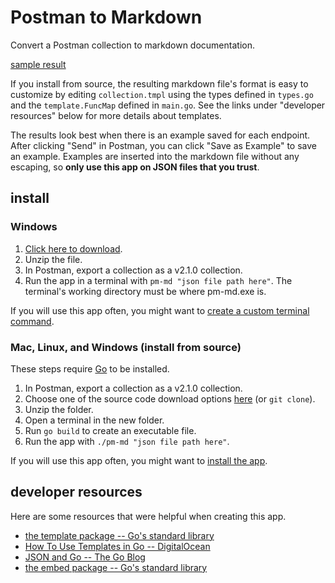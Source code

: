 # Postman to Markdown

Convert a Postman collection to markdown documentation.

[sample result](samples/calendar%20API%20v1.md)

If you install from source, the resulting markdown file's format is easy to customize by editing `collection.tmpl` using the types defined in `types.go` and the `template.FuncMap` defined in `main.go`. See the links under "developer resources" below for more details about templates.

The results look best when there is an example saved for each endpoint. After clicking "Send" in Postman, you can click "Save as Example" to save an example. Examples are inserted into the markdown file without any escaping, so **only use this app on JSON files that you trust**.

## install

### Windows

1. [Click here to download](https://github.com/wheelercj/pm-md/releases/download/v0.0.1/pm-md.zip).
2. Unzip the file.
3. In Postman, export a collection as a v2.1.0 collection.
4. Run the app in a terminal with `pm-md "json file path here"`. The terminal's working directory must be where pm-md.exe is.

If you will use this app often, you might want to [create a custom terminal command](https://wheelercj.github.io/notes/pages/20220320181252.html).

### Mac, Linux, and Windows (install from source)

These steps require [Go](https://go.dev/) to be installed.

1. In Postman, export a collection as a v2.1.0 collection.
2. Choose one of the source code download options [here](https://github.com/wheelercj/pm-md/releases) (or `git clone`).
3. Unzip the folder.
4. Open a terminal in the new folder.
5. Run `go build` to create an executable file.
6. Run the app with `./pm-md "json file path here"`.

If you will use this app often, you might want to [install the app](https://go.dev/doc/tutorial/compile-install).

## developer resources

Here are some resources that were helpful when creating this app.

* [the template package -- Go's standard library](https://pkg.go.dev/text/template)
* [How To Use Templates in Go -- DigitalOcean](https://www.digitalocean.com/community/tutorials/how-to-use-templates-in-go)
* [JSON and Go -- The Go Blog](https://go.dev/blog/json)
* [the embed package -- Go's standard library](https://pkg.go.dev/embed)
